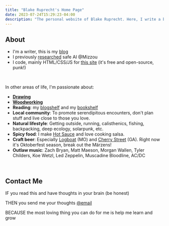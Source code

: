 ```yaml
---
title: "Blake Ruprecht's Home Page"
date: 2023-07-24T15:29:23-04:00
description: "The personal website of Blake Ruprecht. Here, I write a blog, showcase my safe artificial intelligence research, display some ink drawings and woodworking, and generally give the web information about me."
---
```


## About
- I'm a writer, this is my [blog](/notes)
- I previously [researched](/research) safe AI @Mizzou
- I code, mainly HTML/CSS/JS for [this site](https://github.com/blakeruprecht/blakeruprecht.github.io) (it's free and open-source, punk!)

&nbsp;

In other areas of life, I'm passionate about:
- [**Drawing**](/drawing)
- [**Woodworking**](/woodwork)
- **Reading**: my [blogshelf](/blogshelf) and my [bookshelf](/bookshelf)
- **Local community**: To promote serendipitous encounters, don't plan stuff and live close to those you love.
- **Natural lifestyle**: Getting outside, running, calisthenics, fishing, backpacking, deep ecology, solarpunk, etc.
- **Spicy food**: I make [Hot Sauce](/notes/dcbs) and love cooking salsa.
- **Craft beer**: Especially [Logboat](https://www.logboatbrewing.com/) (MO) and [Cherry Street](https://cherrystreetbrewing.com/) (GA). Right now it's Oktoberfest season, break out the M&auml;rzens!
- **Outlaw music**: Zach Bryan, Matt Maeson, Morgan Wallen, Tyler Childers, Koe Wetzl, Led Zeppelin, Muscadine Bloodline, AC/DC

&nbsp;

## Contact Me
IF you read this and have thoughts in your brain (be honest)

THEN you send me your thoughts [@email](mailto:blakecruprecht@gmail.com)

BECAUSE the most loving thing you can do for me is help me learn and grow

